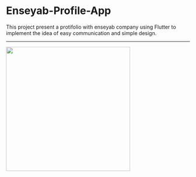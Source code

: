 # Enseyab-Profile-App
This project present a protifolio with enseyab company using Flutter to implement the idea of easy communication and simple design.

-------------------------

<img src="https://raw.githubusercontent.com/Bomrzoq/Enseyab-Profile-App/main/assets/gif/short_show.gif"  height="340" style="text-align: center"/>
